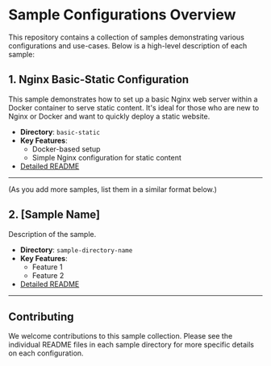 # Sample Configurations Overview

This repository contains a collection of samples demonstrating various configurations and use-cases. Below is a high-level description of each sample:

## 1. Nginx Basic-Static Configuration

This sample demonstrates how to set up a basic Nginx web server within a Docker container to serve static content. It's ideal for those who are new to Nginx or Docker and want to quickly deploy a static website.

- **Directory**: `basic-static`
- **Key Features**:
  - Docker-based setup
  - Simple Nginx configuration for static content
- [Detailed README](./basic-static/README.md)

---

(As you add more samples, list them in a similar format below.)

## 2. [Sample Name]

Description of the sample.

- **Directory**: `sample-directory-name`
- **Key Features**:
  - Feature 1
  - Feature 2
- [Detailed README](./sample-directory-name/README.md)

---

## Contributing

We welcome contributions to this sample collection. Please see the individual README files in each sample directory for more specific details on each configuration.